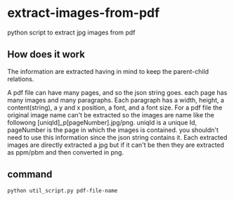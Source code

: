 # extract-images-from-pdf
python script to extract jpg images from pdf

## How does it work
The information are extracted having in mind to keep the parent-child relations.

A pdf file can have many pages, and so the json string goes. each page has many images and many paragraphs.
Each paragraph has a width, height, a content(string), a y and x position, a font, and a font size.
For a pdf file the original image name can't be extracted so the images are name like the followong [uniqId]_p[pageNumber].jpg/png. uniqId is a unique Id, pageNumber is the page in which the images is contained. you shouldn't need to use this information since the json string contains it.
Each extracted images are directly extracted a jpg but if it can't be then they are extracted as ppm/pbm and then converted in png.

## command
    python util_script.py pdf-file-name
